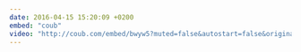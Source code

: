 ```yaml
---
date: 2016-04-15 15:20:09 +0200
embed: "coub"
video: "http://coub.com/embed/bwyw5?muted=false&autostart=false&originalSize=false&startWithHD=false"
---
```

